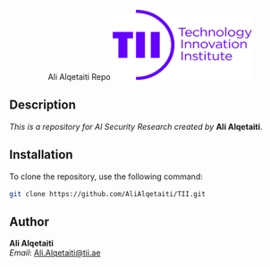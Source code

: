 <p align="center">
  <span/h1>Ali Alqetaiti Repo</span/h1>
  <img src="Images/Logo.png" alt="Company Logo" width="250" height="125" style="vertical-align: right;">
</p>

## Description

*This is a repository for AI Security Research created by* **Ali Alqetaiti**.

## Installation

To clone the repository, use the following command:

```bash
git clone https://github.com/AliAlqetaiti/TII.git
```

## Author

**Ali Alqetaiti**  
*Email*: [Ali.Alqetaiti@tii.ae](mailto:Ali.Alqetaiti@tii.ae)
